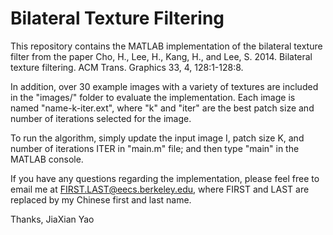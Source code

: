 # Bilateral Texture Filtering

This repository contains the MATLAB implementation of the bilateral texture filter from the paper Cho, H., Lee, H., Kang, H., and Lee, S. 2014. Bilateral texture filtering. ACM Trans. Graphics 33, 4, 128:1-128:8.

In addition, over 30 example images with a variety of textures are included in the "images/" folder to evaluate the implementation. Each image is named "name-k-iter.ext", where "k" and "iter" are the best patch size and number of iterations selected for the image.

To run the algorithm, simply update the input image I, patch size K, and number of iterations ITER in "main.m" file; and then type "main" in the MATLAB console.

If you have any questions regarding the implementation, please feel free to email me at FIRST.LAST@eecs.berkeley.edu, where FIRST and LAST are replaced by my Chinese first and last name.

Thanks,
JiaXian Yao